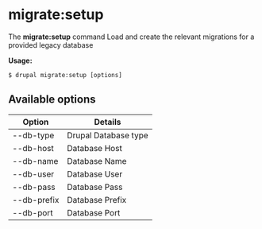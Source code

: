 # migrate:setup
The **migrate:setup** command Load and create the relevant migrations for a provided legacy database

**Usage:**
```
$ drupal migrate:setup [options] 
```

## Available options
Option | Details
-------|-------------
--db-type | Drupal Database type
--db-host | Database Host
--db-name | Database Name
--db-user | Database User
--db-pass | Database Pass
--db-prefix | Database Prefix
--db-port | Database Port

